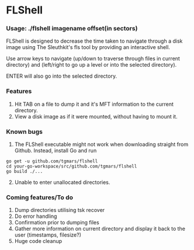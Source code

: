 # FLShell

### Usage: ./flshell imagename offset(in sectors)

FLShell is designed to decrease the time taken to navigate through a disk image using The Sleuthkit's fls tool by providing an interactive shell.

Use arrow keys to navigate (up/down to traverse through files in current directory) and (left/right to go up a level or into the selected directory).

ENTER will also go into the selected directory.

### Features
1. Hit TAB on a file to dump it and it's MFT information to the current directory.
2. View a disk image as if it were mounted, without having to mount it. 

### Known bugs
1. The FLShell executable might not work when downloading straight from Github. Instead, install Go and run 

```
go get -u github.com/tgmars/flshell
cd your-go-workspace/src/github.com/tgmars/flshell
go build ./...
```

2. Unable to enter unallocated directories.

### Coming features/To do
1. Dump directories utilising tsk recover
2. Do error handling
3. Confirmation prior to dumping files
4. Gather more information on current directory and display it back to the user (timestamps, filesize?)
5. Huge code cleanup 

